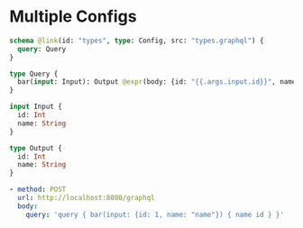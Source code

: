 # Multiple Configs

```graphql @config
schema @link(id: "types", type: Config, src: "types.graphql") {
  query: Query
}

type Query {
  bar(input: Input): Output @expr(body: {id: "{{.args.input.id}}", name: "{{.args.input.name}}"})
}
```

```graphql @file:types.graphql
input Input {
  id: Int
  name: String
}

type Output {
  id: Int
  name: String
}
```

```yml @test
- method: POST
  url: http://localhost:8080/graphql
  body:
    query: 'query { bar(input: {id: 1, name: "name"}) { name id } }'
```
